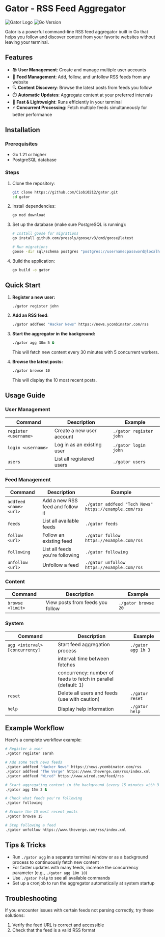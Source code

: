 # Gator - RSS Feed Aggregator

![Gator Logo](https://img.shields.io/badge/Gator-RSS%20Feed%20Aggregator-green)
![Go Version](https://img.shields.io/badge/Go-1.21%2B-blue)

Gator is a powerful command-line RSS feed aggregator built in Go that helps you follow and discover content from your favorite websites without leaving your terminal.

## Features

- 📚 **User Management**: Create and manage multiple user accounts
- 📡 **Feed Management**: Add, follow, and unfollow RSS feeds from any website
- 🔍 **Content Discovery**: Browse the latest posts from feeds you follow
- ⏱️ **Automatic Updates**: Aggregate content at your preferred intervals
- 🚀 **Fast & Lightweight**: Runs efficiently in your terminal
- ⚡ **Concurrent Processing**: Fetch multiple feeds simultaneously for better performance

## Installation

### Prerequisites

- Go 1.21 or higher
- PostgreSQL database

### Steps

1. Clone the repository:
   ```bash
   git clone https://github.com/Ciobi0212/gator.git
   cd gator
   ```

2. Install dependencies:
   ```bash
   go mod download
   ```

3. Set up the database (make sure PostgreSQL is running):
   ```bash
   # Install goose for migrations
   go install github.com/pressly/goose/v3/cmd/goose@latest
   
   # Run migrations
   goose -dir sql/schema postgres "postgres://username:password@localhost:5432/gator_db?sslmode=disable" up
   ```

4. Build the application:
   ```bash
   go build -o gator
   ```

## Quick Start

1. **Register a new user:**
   ```bash
   ./gator register john
   ```

2. **Add an RSS feed:**
   ```bash
   ./gator addfeed "Hacker News" https://news.ycombinator.com/rss
   ```

3. **Start the aggregator in the background:**
   ```bash
   ./gator agg 30m 5 &
   ```
   This will fetch new content every 30 minutes with 5 concurrent workers.

4. **Browse the latest posts:**
   ```bash
   ./gator browse 10
   ```
   This will display the 10 most recent posts.

## Usage Guide

### User Management

| Command | Description | Example |
|---------|-------------|---------|
| `register <username>` | Create a new user account | `./gator register john` |
| `login <username>` | Log in as an existing user | `./gator login john` |
| `users` | List all registered users | `./gator users` |

### Feed Management

| Command | Description | Example |
|---------|-------------|---------|
| `addfeed <name> <url>` | Add a new RSS feed and follow it | `./gator addfeed "Tech News" https://example.com/rss` |
| `feeds` | List all available feeds | `./gator feeds` |
| `follow <url>` | Follow an existing feed | `./gator follow https://example.com/rss` |
| `following` | List all feeds you're following | `./gator following` |
| `unfollow <url>` | Unfollow a feed | `./gator unfollow https://example.com/rss` |

### Content

| Command | Description | Example |
|---------|-------------|---------|
| `browse <limit>` | View posts from feeds you follow | `./gator browse 20` |

### System

| Command | Description | Example |
|---------|-------------|---------|
| `agg <interval> [concurrency]` | Start feed aggregation process | `./gator agg 1h 3` |
| | interval: time between fetches | |
| | concurrency: number of feeds to fetch in parallel (default: 1) | |
| `reset` | Delete all users and feeds (use with caution) | `./gator reset` |
| `help` | Display help information | `./gator help` |

## Example Workflow

Here's a complete workflow example:

```bash
# Register a user
./gator register sarah

# Add some tech news feeds
./gator addfeed "Hacker News" https://news.ycombinator.com/rss
./gator addfeed "The Verge" https://www.theverge.com/rss/index.xml
./gator addfeed "Wired" https://www.wired.com/feed/rss

# Start aggregating content in the background (every 15 minutes with 3 concurrent workers)
./gator agg 15m 3 &

# Check what feeds you're following
./gator following

# Browse the 15 most recent posts
./gator browse 15

# Stop following a feed
./gator unfollow https://www.theverge.com/rss/index.xml
```

## Tips & Tricks

- Run `./gator agg` in a separate terminal window or as a background process to continuously fetch new content
- For faster updates with many feeds, increase the concurrency parameter (e.g., `./gator agg 10m 10`)
- Use `./gator help` to see all available commands
- Set up a cronjob to run the aggregator automatically at system startup

## Troubleshooting

If you encounter issues with certain feeds not parsing correctly, try these solutions:

1. Verify the feed URL is correct and accessible
2. Check that the feed is a valid RSS format
